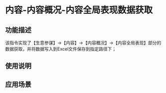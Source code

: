# 内容-内容概况-内容全局表现数据获取
## 功能描述
该指令实现了【生意参谋】->【内容】->【内容概况】->【内容全局表现】部分的数据获取，并将数据写入到Excel文件保存到指定路径下；
## 使用说明
## 应用场景
